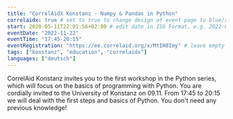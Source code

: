 ```yaml
---
title: "CorrelAidX Konstanz - Numpy & Pandas in Python"
correlaidx: true # set to true to change design of event page to blue/red
start: 2020-05-11T22:01:56+02:00 # edit date in ISO Format, e.g. 2022-09-06, leave time part alone -> specify start time in eventTime 
eventDate: "2022-11-22"
eventTime: "17:45-20:15"
eventRegistration: "https://ee.correlaid.org/x/MtIH8Imy" # leave empty if not needed
tags: ["konstanz", "education", "correlaidx"] 
languages: ["deutsch"]
---
```


CorrelAid Konstanz invites you to the first workshop in the Python series, which will focus on the basics of programming with Python. You are cordially invited to the University of Konstanz on 09.11. From 17:45 to 20:15 we will deal with the first steps and basics of Python. You don't need any previous knowledge!




